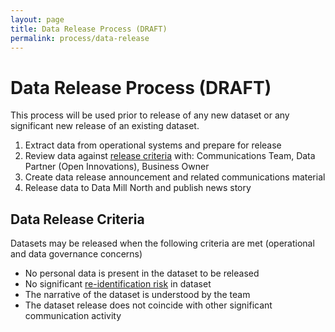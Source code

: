 ```yaml
---
layout: page
title: Data Release Process (DRAFT)
permalink: process/data-release
---
```


# Data Release Process (DRAFT)

This process will be used prior to release of any new dataset or any significant new release of an existing dataset.

1. Extract data from operational systems and prepare for release
2. Review data against [release criteria](#data-release-criteria) with: Communications Team, Data Partner (Open Innovations), Business Owner
3. Create data release announcement and related communications material
4. Release data to Data Mill North and publish news story

## Data Release Criteria

Datasets may be released when the following criteria are met (operational and data governance concerns)

* No personal data is present in the dataset to be released
* No significant [re-identification risk](https://en.wikipedia.org/wiki/Data_re-identification) in dataset
* The narrative of the dataset is understood by the team
* The dataset release does not coincide with other significant communication activity
